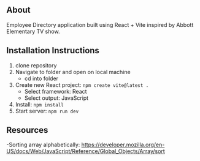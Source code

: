 ## About

Employee Directory application built using React + Vite inspired by Abbott Elementary TV show.

## Installation Instructions

1. clone repository
2. Navigate to folder and open on local machine
   - cd into folder
3. Create new React project: `npm create vite@latest .`
   - Select framework: React
   - Select output: JavaScript
4. Install: `npm install`
5. Start server: `npm run dev`

## Resources

-Sorting array alphabetically: https://developer.mozilla.org/en-US/docs/Web/JavaScript/Reference/Global_Objects/Array/sort
